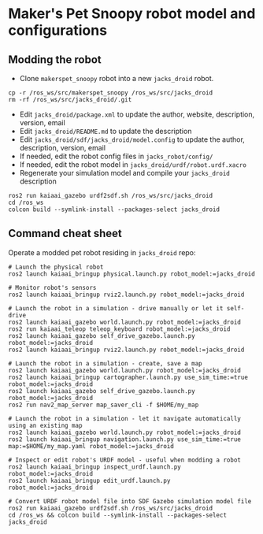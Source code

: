 # Maker's Pet Snoopy robot model and configurations

## Modding the robot
- Clone `makerspet_snoopy` robot into a new `jacks_droid` robot.
```
cp -r /ros_ws/src/makerspet_snoopy /ros_ws/src/jacks_droid
rm -rf /ros_ws/src/jacks_droid/.git
```
- Edit `jacks_droid/package.xml` to update the author, website, description, version, email
- Edit `jacks_droid/README.md` to update the description
- Edit `jacks_droid/sdf/jacks_droid/model.config` to update the author, description, version, email
- If needed, edit the robot config files in `jacks_robot/config/`
- If needed, edit the robot model in `jacks_droid/urdf/robot.urdf.xacro`
- Regenerate your simulation model and compile your `jacks_droid` description
```
ros2 run kaiaai_gazebo urdf2sdf.sh /ros_ws/src/jacks_droid
cd /ros_ws
colcon build --symlink-install --packages-select jacks_droid
```

## Command cheat sheet

Operate a modded pet robot residing in `jacks_droid` repo:

```
# Launch the physical robot
ros2 launch kaiaai_bringup physical.launch.py robot_model:=jacks_droid

# Monitor robot's sensors
ros2 launch kaiaai_bringup rviz2.launch.py robot_model:=jacks_droid

# Launch the robot in a simulation - drive manually or let it self-drive
ros2 launch kaiaai_gazebo world.launch.py robot_model:=jacks_droid
ros2 run kaiaai_teleop teleop_keyboard robot_model:=jacks_droid
ros2 launch kaiaai_gazebo self_drive_gazebo.launch.py robot_model:=jacks_droid
ros2 launch kaiaai_bringup rviz2.launch.py robot_model:=jacks_droid

# Launch the robot in a simulation - create, save a map
ros2 launch kaiaai_gazebo world.launch.py robot_model:=jacks_droid
ros2 launch kaiaai_bringup cartographer.launch.py use_sim_time:=true robot_model:=jacks_droid
ros2 launch kaiaai_gazebo self_drive_gazebo.launch.py robot_model:=jacks_droid
ros2 run nav2_map_server map_saver_cli -f $HOME/my_map

# Launch the robot in a simulation - let it navigate automatically using an existing map
ros2 launch kaiaai_gazebo world.launch.py robot_model:=jacks_droid
ros2 launch kaiaai_bringup navigation.launch.py use_sim_time:=true map:=$HOME/my_map.yaml robot_model:=jacks_droid

# Inspect or edit robot's URDF model - useful when modding a robot
ros2 launch kaiaai_bringup inspect_urdf.launch.py robot_model:=jacks_droid
ros2 launch kaiaai_bringup edit_urdf.launch.py robot_model:=jacks_droid

# Convert URDF robot model file into SDF Gazebo simulation model file
ros2 run kaiaai_gazebo urdf2sdf.sh /ros_ws/src/jacks_droid
cd /ros_ws && colcon build --symlink-install --packages-select jacks_droid
```
